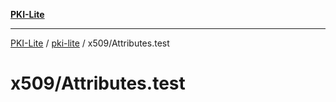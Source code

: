 [**PKI-Lite**](../../../README.md)

---

[PKI-Lite](../../../README.md) / [pki-lite](../../README.md) / x509/Attributes.test

# x509/Attributes.test
